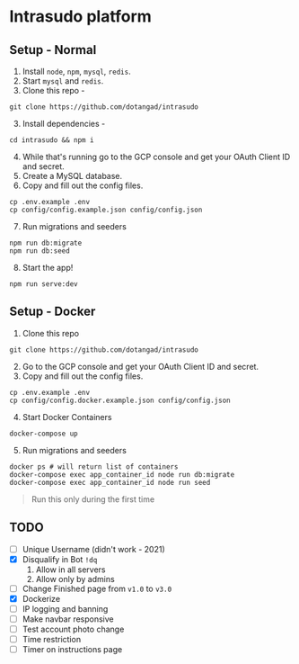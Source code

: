 # Intrasudo platform

## Setup - Normal

1. Install `node`, `npm`, `mysql`, `redis`.
2. Start `mysql` and `redis`.
3. Clone this repo -

```
git clone https://github.com/dotangad/intrasudo
```

3. Install dependencies -

```
cd intrasudo && npm i
```

4. While that's running go to the GCP console and get your OAuth Client ID and secret.
5. Create a MySQL database.
6. Copy and fill out the config files.

```
cp .env.example .env
cp config/config.example.json config/config.json
```

7. Run migrations and seeders

```
npm run db:migrate
npm run db:seed
```

8. Start the app!

```
npm run serve:dev
```

## Setup - Docker
1. Clone this repo

```
git clone https://github.com/dotangad/intrasudo
```

2. Go to the GCP console and get your OAuth Client ID and secret.
3. Copy and fill out the config files.

```
cp .env.example .env
cp config/config.docker.example.json config/config.json
```

4. Start Docker Containers

```
docker-compose up
```

5. Run migrations and seeders

```
docker ps # will return list of containers
docker-compose exec app_container_id node run db:migrate
docker-compose exec app_container_id node run seed
```
> Run this only during the first time


## TODO

- [ ] Unique Username (didn't work - 2021)
- [x] Disqualify in Bot `!dq`
  1. Allow in all servers
  2. Allow only by admins 
- [ ] Change Finished page from `v1.0` to `v3.0`
- [x] Dockerize
- [ ] IP logging and banning
- [ ] Make navbar responsive
- [ ] Test account photo change
- [ ] Time restriction
- [ ] Timer on instructions page
